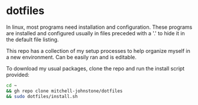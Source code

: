 # dotfiles

In linux, most programs need installation and configuration.
These programs are installed and configured usually in files preceded with a '.' to hide it in the default file listing.

This repo has a collection of my setup processes to help organize myself in a new environment.
Can be easily ran and is editable.

To download my usual packages, clone the repo and run the install script provided:
```bash
cd ~ 
&& gh repo clone mitchell-johnstone/dotfiles
&& sudo dotfiles/install.sh
```
